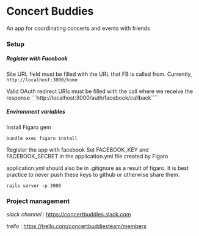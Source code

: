 # Concert Buddies

An app for coordinating concerts and events with friends

### Setup

##### Register with Facebook

Site URL field must be filled with the URL that FB is called from.  Currently,
```http://localhost:3000/home```

Valid OAuth redirect URIs must be filled with the call where we receive the response
```http://localhost:3000/auth/facebook/callback````

##### Environment variables

Install Figaro gem
```
bundle exec figaro install
```

Register the app with facebook
Set FACEBOOK_KEY and FACEBOOK_SECRET in the application.yml file created by Figaro

application.yml should also be in .gitignore as a result of figaro.  It is best practice to never push these keys to github or otherwise share them.


```
rails server -p 3000
```

### Project management

*slack channel* : https://concertbuddies.slack.com

*trello* : https://trello.com/concertbuddiesteam/members

